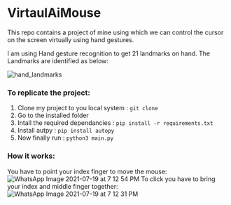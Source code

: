 # VirtaulAiMouse

This repo contains a project of mine using which we can control the cursor on the screen virtually using hand gestures.

I am using Hand gesture recognition to get 21 landmarks on hand. 
The Landmarks are identified as below:

![hand_landmarks](https://user-images.githubusercontent.com/64288750/126165133-1f992ac3-42b2-4f61-842d-d78f6f0216b0.png)

### To replicate the project:
1. Clone my project to you local system : `git clone `
2. Go to the installed folder
3. Intall the required dependancies : `pip install -r requirements.txt`
4. Install autpy : `pip install autopy`
5. Now finally run : `python3 main.py`

### How it works:
You have to point your index finger to move the mouse:
![WhatsApp Image 2021-07-19 at 7 12 54 PM](https://user-images.githubusercontent.com/64288750/126170368-3a19e2ec-45ec-4a47-bf7b-b42013eb7d15.jpeg)
To click you have to bring your index and middle finger together:
![WhatsApp Image 2021-07-19 at 7 12 31 PM](https://user-images.githubusercontent.com/64288750/126170410-8be8e82a-cba9-4bf7-9797-5ef93c6f42c3.jpeg)

